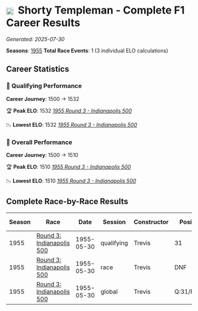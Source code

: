 # <img src="https://upload.wikimedia.org/wikipedia/commons/a/a4/Flag_of_the_United_States.svg" alt="United States" width="20" height="auto" style="vertical-align: middle; margin-right: 5px;" onerror="this.outerHTML='🇺🇸'; this.style.marginRight='5px';"/> Shorty Templeman - Complete F1 Career Results

*Generated: 2025-07-30*

**Seasons**: [1955](../seasons/1955-season-report.md)
**Total Race Events**: 1 (3 individual ELO calculations)

## Career Statistics

### 🏁 Qualifying Performance
**Career Journey**: 1500 → 1532

🏆 **Peak ELO**: 1532
   *[1955 Round 3 - Indianapolis 500](../seasons/1955-season-report.md#round-3-indianapolis-500)*

📉 **Lowest ELO**: 1532
   *[1955 Round 3 - Indianapolis 500](../seasons/1955-season-report.md#round-3-indianapolis-500)*

### 🌟 Overall Performance
**Career Journey**: 1500 → 1510

🏆 **Peak ELO**: 1510
   *[1955 Round 3 - Indianapolis 500](../seasons/1955-season-report.md#round-3-indianapolis-500)*

📉 **Lowest ELO**: 1510
   *[1955 Round 3 - Indianapolis 500](../seasons/1955-season-report.md#round-3-indianapolis-500)*


## Complete Race-by-Race Results

| Season | Race | Date | Session | Constructor | Position | Starting ELO | ELO Change | Final ELO | Teammate |
|--------|------|------|---------|-------------|----------|--------------|------------|-----------|----------|
| 1955 | [Round 3: Indianapolis 500](../seasons/1955-season-report.md#round-3-indianapolis-500) | 1955-05-30 | qualifying | Trevis | 31 | 1500 | +32 | 1532 | <img src="https://upload.wikimedia.org/wikipedia/commons/a/a4/Flag_of_the_United_States.svg" alt="United States" width="20" height="auto" style="vertical-align: middle; margin-right: 5px;" onerror="this.outerHTML='🇺🇸'; this.style.marginRight='5px';"/> Eddie Johnson |
| 1955 | [Round 3: Indianapolis 500](../seasons/1955-season-report.md#round-3-indianapolis-500) | 1955-05-30 | race | Trevis | DNF | 1500 | N/A | 1500 | <img src="https://upload.wikimedia.org/wikipedia/commons/a/a4/Flag_of_the_United_States.svg" alt="United States" width="20" height="auto" style="vertical-align: middle; margin-right: 5px;" onerror="this.outerHTML='🇺🇸'; this.style.marginRight='5px';"/> Eddie Johnson |
| 1955 | [Round 3: Indianapolis 500](../seasons/1955-season-report.md#round-3-indianapolis-500) | 1955-05-30 | global | Trevis | Q:31/R:DNF | 1500 | +10 | 1510 | <img src="https://upload.wikimedia.org/wikipedia/commons/a/a4/Flag_of_the_United_States.svg" alt="United States" width="20" height="auto" style="vertical-align: middle; margin-right: 5px;" onerror="this.outerHTML='🇺🇸'; this.style.marginRight='5px';"/> Eddie Johnson |
